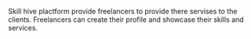 Skill hive plactform provide freelancers to provide there servises to the clients. Freelancers can create their profile and showcase their skills and services. 